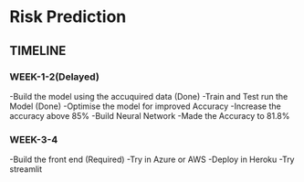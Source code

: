 # Risk Prediction

## TIMELINE

### WEEK-1-2(Delayed)
-Build the model using the accuquired data (Done)
-Train and Test run the Model (Done)
-Optimise the model for improved Accuracy
-Increase the accuracy above 85%
-Build Neural Network
-Made the Accuracy to 81.8%

### WEEK-3-4
-Build the front end (Required)
-Try in Azure or AWS
-Deploy in Heroku
-Try streamlit


